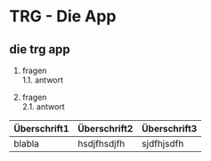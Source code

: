 TRG - Die App
=============

## die trg app

1. fragen  
1.1. antwort

1. fragen  
2.1. antwort

|Überschrift1|Überschrift2|Überschrift3|
|------------|------------|------------|
|blabla      | hsdjfhsdjfh|sjdfhjsdfh  |
